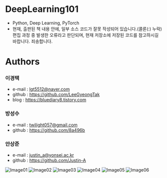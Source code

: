 # DeepLearning101
- Python, Deep Learning, PyTorch
- 현재, 출판된 책 내용 안에, 일부 소스 코드가 잘못 작성되어 있습니다.(콜론(:) 누락) 편집 과정 중 발생한 오류라고 판단되며, 현재 저장소에 저장된 코드를 참고하시길 바랍니다. 죄송합니다. 



# Authors
### 이경택 
- e-mail : lgt5512@naver.com
- github : https://github.com/LeeGyeongTak
- blog : https://bluediary8.tistory.com

### 방성수
- e-mail : twilight057@gmail.com
- github : https://github.com/8a496b

### 안상준
- e-mail : justin_a@yonsei.ac.kr
- github : https://github.com/Justin-A

![Image01](https://user-images.githubusercontent.com/35527874/95832687-9a89f800-0d75-11eb-9866-d1067e594a78.jpg)
![Image02](https://user-images.githubusercontent.com/35527874/95832694-9e1d7f00-0d75-11eb-9705-a066dd48687c.jpg)
![Image03](https://user-images.githubusercontent.com/35527874/95832700-9fe74280-0d75-11eb-8418-34f5aef31b8a.jpg)
![Image04](https://user-images.githubusercontent.com/35527874/95832706-a1b10600-0d75-11eb-856a-8f10e192749a.jpg)
![Image05](https://user-images.githubusercontent.com/35527874/95832713-a2e23300-0d75-11eb-971e-8409fced8707.jpg)
![Image06](https://user-images.githubusercontent.com/35527874/95832720-a4abf680-0d75-11eb-93e3-03c8408eb658.jpg)

